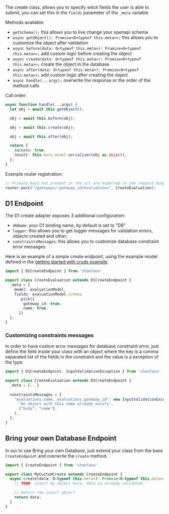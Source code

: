 The create class, allows you to specify witch fields the user is able to submit, you can set this in the `fields` parameter of the `_meta` variable.

Methods available:

- `getSchema();` this allows you to live change your openapi schema
- `async getObject(): Promise<O<typeof this.meta>>;` this allows you to customize the object after validation
- `async before(data: O<typeof this.meta>): Promise<O<typeof this.meta>>;` add custom logic before creating the object
- `async create(data: O<typeof this.meta>): Promise<O<typeof this.meta>>;` create the object in the database
- `async after(data: O<typeof this.meta>): Promise<O<typeof this.meta>>;` add custom logic after creating the object
- `async handle(...args);` overwrite the response or the order of the method calls

Call order:

```ts
async function handle(...args) {
  let obj = await this.getObject();

  obj = await this.before(obj);

  obj = await this.create(obj);

  obj = await this.after(obj);

  return {
    success: true,
    result: this.meta.model.serializer(obj as object),
  };
}
```
  
Example router registration:
```ts
// Primary keys not present in the url are expected in the request body
router.post("/gateways/:gateway_id/evaluations", CreateEvaluation);
```


## D1 Endpoint
The D1 create adapter exposes 3 additional configuration:

- `dbName`: your D1 binding name, by default is set to "DB"
- `logger`: this allows you to get logger messages for validation errors, objects created and other;
- `constraintsMessages`: this allows you to customize database constraint error messages

Here is an example of a simple create endpoint, using the example model defined in the [getting started with cruds example](./getting-started-with-cruds.md):
```ts
import { D1CreateEndpoint } from 'chanfana'

export class CreateEvaluation extends D1CreateEndpoint {
  _meta = {
    model: evaluationModel,
    fields: evaluationModel.schema
      .pick({
        gateway_id: true,
        name: true,
      })
  };
}
```

### Customizing constraints messages
In order to have custom error messages for database constraint error, just define the field inside your class
with an object where the key is a comma separated list of the fields in the constraint and the value is a exception of the type

```ts
import { D1CreateEndpoint, InputValidationException } from 'chanfana'

export class CreateEvaluation extends D1CreateEndpoint {
  _meta = {...}
  
  constraintsMessages = {
    "evaluations.name, evaluations.gateway_id": new InputValidationException(
      "An object with this name already exists",
      ["body", "name"],
    ),
  };
}
```

## Bring your own Database Endpoint

In our to use Bring your own Database, just extend your class from the base `CreateEndpoint` and overwrite the `create` method.

```ts
import { CreateEndpoint } from 'chanfana'

export class MyCustomCreate extends CreateEndpoint {
  async create(data: O<typeof this.meta>): Promise<O<typeof this.meta>> {
    // TODO: insert my object here, data is already validated

    // Return the insert object
    return data;
  }
}
```

